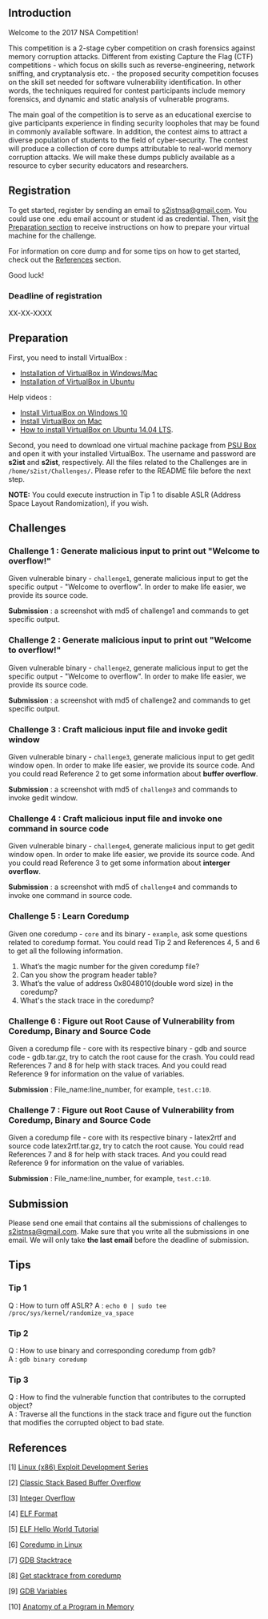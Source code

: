## Introduction

Welcome to the 2017 NSA Competition!

This competition is a 2-stage cyber competition on crash forensics against memory corruption attacks. Different from existing Capture the Flag (CTF) competitions - which focus on skills such as reverse-engineering, network sniffing, and cryptanalysis etc. - the proposed security competition focuses on the skill set needed for software vulnerability identification. In other words, the techniques required for contest participants include memory forensics, and dynamic and static analysis of vulnerable programs.

The main goal of the competition is to serve as an educational exercise to give participants experience in finding security loopholes that may be found in commonly available software. In addition, the contest aims to attract a diverse population of students to the field of cyber-security. The contest will produce a collection of core dumps attributable to real-world memory corruption attacks. We will make these dumps publicly available as a resource to cyber security educators and researchers.

## Registration

To get started, register by sending an email to <s2istnsa@gmail.com>. You could use one .edu email account or student id as credential. Then, visit [the Preparation section](#preparation) to receive instructions on how to prepare your virtual machine for the challenge.

For information on core dump and for some tips on how to get started, check out the [References](#references) section.

Good luck!

### Deadline of registration

XX-XX-XXXX

## Preparation

First, you need to install VirtualBox :

- [Installation of VirtualBox in Windows/Mac](https://github.com/psusecurity/psusecurity.github.io/raw/master/doc/VirtualBox_Installation.pdf)
- [Installation of VirtualBox in Ubuntu](https://github.com/psusecurity/psusecurity.github.io/raw/master/doc/Install_VirtualBox_on_Ubuntu.pdf)

Help videos :

- [Install VirtualBox on Windows 10](https://www.youtube.com/watch?v=63_kPIQUPp8)
- [Install VirtualBox on Mac](https://www.youtube.com/watch?v=lEvM-No4eQo)
- [How to install VirtualBox on Ubuntu 14.04 LTS](https://www.youtube.com/watch?v=si0nSaCnNoY).

Second, you need to download one virtual machine package from [PSU Box](https://psu.box.com/s/0qv3y213h7j3pdhphg259135tg0etawn) and open it with your installed VirtualBox. The username and password are **s2ist** and **s2ist**, respectively. All the files related to the Challenges are in `/home/s2ist/Challenges/`. Please refer to the README file before the next step.

**NOTE:** You could execute instruction in Tip 1 to disable ASLR (Address Space Layout Randomization), if you wish.

## Challenges

### Challenge 1 : Generate malicious input to print out "Welcome to overflow!"

Given vulnerable binary - `challenge1`, generate malicious input to get the specific output - "Welcome to overflow". In order to make life easier, we provide its source code.

**Submission** : a screenshot with md5 of challenge1 and commands to get specific output.

### Challenge 2 : Generate malicious input to print out "Welcome to overflow!"

Given vulnerable binary - `challenge2`, generate malicious input to get the specific output - "Welcome to overflow". In order to make life easier, we provide its source code.

**Submission** : a screenshot with md5 of challenge2 and commands to get specific output.

### Challenge 3 : Craft malicious input file and invoke gedit window

Given vulnerable binary - `challenge3`, generate malicious input to get gedit window open. In order to make life easier, we provide its source code. And you could read Reference 2 to get some information about **buffer overflow**.

**Submission** : a screenshot with md5 of `challenge3` and commands to invoke gedit window.

### Challenge 4 : Craft malicious input file and invoke one command in source code

Given vulnerable binary - `challenge4`, generate malicious input to get gedit window open. In order to make life easier, we provide its source code. And you could read Reference 3 to get some information about **interger overflow**.

**Submission** : a screenshot with md5 of `challenge4` and commands to invoke one command in source code.

### Challenge 5 : Learn Coredump

Given one coredump - `core` and its binary - `example`, ask some questions related to coredump format.  You could read Tip 2 and References 4, 5 and 6 to get all the following information.

1. What’s the magic number for the given coredump file?
2. Can you show the program header table?
3. What’s the value of address 0x8048010(double word size) in the coredump?
4. What's the stack trace in the coredump?

### Challenge 6 : Figure out Root Cause of Vulnerability from Coredump, Binary and Source Code
<!---
(Non-corrupted coredump)
--->
 
Given a coredump file - core with its respective binary - gdb and source code - gdb.tar.gz, try to catch the root cause for the crash. You could read References 7 and 8 for help with stack traces. And you could read Reference 9 for information on the value of variables.

**Submission** : File_name:line_number, for example, `test.c:10`.

### Challenge 7 : Figure out Root Cause of Vulnerability from Coredump, Binary and Source Code
<!---
(Corrupted coredump)
--->

Given a coredump file - core with its respective binary - latex2rtf and source code latex2rtf.tar.gz, try to catch the root cause. You could read References 7 and 8 for help with stack traces. And you could read Reference 9 for information on the value of variables.

**Submission** : File_name:line_number, for example, `test.c:10`.

<!---

### Challenge 8 : Modify malicious input file and invoke gedit window according to coredump
### Challenge 9 : Figure out Root Cause of Vulnerability from Coredump with only binary

Given Coredump with binary and Source code, try to catch the root cause. You could read References 7, 8 to get stacktrace. And you could read Reference 9 to get value of variables.

--->

## Submission

Please send one email that contains all the submissions of challenges to <s2istnsa@gmail.com>. Make sure that you write all the submissions in one email. We will only take **the last email** before the deadline of submission.

## Tips

### Tip 1

Q : How to turn off ASLR? 
A : `echo 0 | sudo tee /proc/sys/kernel/randomize_va_space`

### Tip 2

Q : How to use binary and corresponding coredump from gdb?    
A : `gdb binary coredump`

### Tip 3

Q : How to find the vulnerable function that contributes to the corrupted object?    
A : Traverse all the functions in the stack trace and figure out the function that modifies the corrupted object to bad state.

## References

[1] [Linux (x86) Exploit Development Series](https://sploitfun.wordpress.com/2015/06/26/linux-x86-exploit-development-tutorial-series/)

[2] [Classic Stack Based Buffer Overflow](https://sploitfun.wordpress.com/2015/05/08/classic-stack-based-buffer-overflow/)

[3] [Integer Overflow](https://sploitfun.wordpress.com/2015/06/23/integer-overflow/)

[4] [ELF Format](http://refspecs.linuxfoundation.org/LSB_4.1.0/LSB-Core-generic/LSB-Core-generic/elf-generic.html)

[5] [ELF Hello World Tutorial](http://www.cirosantilli.com/elf-hello-world/#generate-the-example)

[6] [Coredump in Linux](http://www.gabriel.urdhr.fr/2015/05/29/core-file/)

[7] [GDB Stacktrace](https://sourceware.org/gdb/onlinedocs/gdb/Backtrace.html)

[8] [Get stacktrace from coredump](https://stackoverflow.com/questions/5745215/getting-stacktrace-from-core-dump)

[9] [GDB Variables](https://sourceware.org/gdb/onlinedocs/gdb/Variables.html)

[10] [Anatomy of a Program in Memory](http://duartes.org/gustavo/blog/post/anatomy-of-a-program-in-memory/)

